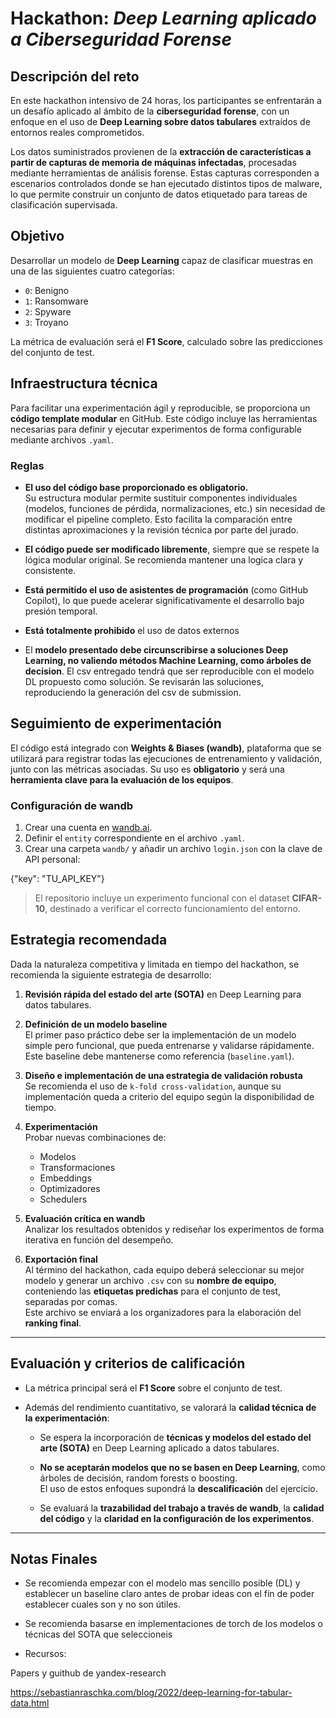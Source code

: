 # Hackathon: *Deep Learning aplicado a Ciberseguridad Forense*

## Descripción del reto

En este hackathon intensivo de 24 horas, los participantes se enfrentarán a un desafío aplicado al ámbito de la **ciberseguridad forense**, con un enfoque en el uso de **Deep Learning sobre datos tabulares** extraídos de entornos reales comprometidos.

Los datos suministrados provienen de la **extracción de características a partir de capturas de memoria de máquinas infectadas**, procesadas mediante herramientas de análisis forense. Estas capturas corresponden a escenarios controlados donde se han ejecutado distintos tipos de malware, lo que permite construir un conjunto de datos etiquetado para tareas de clasificación supervisada.

## Objetivo

Desarrollar un modelo de **Deep Learning** capaz de clasificar muestras en una de las siguientes cuatro categorías:

- `0`: Benigno  
- `1`: Ransomware  
- `2`: Spyware  
- `3`: Troyano  

La métrica de evaluación será el **F1 Score**, calculado sobre las predicciones del conjunto de test.

## Infraestructura técnica

Para facilitar una experimentación ágil y reproducible, se proporciona un **código template modular** en GitHub. Este código incluye las herramientas necesarias para definir y ejecutar experimentos de forma configurable mediante archivos `.yaml`.

### Reglas

- **El uso del código base proporcionado es obligatorio.**  
  Su estructura modular permite sustituir componentes individuales (modelos, funciones de pérdida, normalizaciones, etc.) sin necesidad de modificar el pipeline completo. Esto facilita la comparación entre distintas aproximaciones y la revisión técnica por parte del jurado.
  
- **El código puede ser modificado libremente**, siempre que se respete la lógica modular original. Se recomienda mantener una logica clara y consistente.

- **Está permitido el uso de asistentes de programación** (como GitHub Copilot), lo que puede acelerar significativamente el desarrollo bajo presión temporal.

- **Está totalmente prohibido** el uso de datos externos

- El **modelo presentado debe circunscribirse a soluciones Deep Learning, no valiendo métodos Machine Learning, como árboles de decision**. El csv entregado tendrá que ser reproducible con el modelo DL propuesto como solución. Se revisarán las soluciones, reproduciendo la generación del csv de submission.

## Seguimiento de experimentación

El código está integrado con **Weights & Biases (wandb)**, plataforma que se utilizará para registrar todas las ejecuciones de entrenamiento y validación, junto con las métricas asociadas. Su uso es **obligatorio** y será una **herramienta clave para la evaluación de los equipos**.

### Configuración de wandb

1. Crear una cuenta en [wandb.ai](https://wandb.ai).
2. Definir el `entity` correspondiente en el archivo `.yaml`.
3. Crear una carpeta `wandb/` y añadir un archivo `login.json` con la clave de API personal:


{"key": "TU_API_KEY"}

> El repositorio incluye un experimento funcional con el dataset **CIFAR-10**, destinado a verificar el correcto funcionamiento del entorno.

## Estrategia recomendada

Dada la naturaleza competitiva y limitada en tiempo del hackathon, se recomienda la siguiente estrategia de desarrollo:

1. **Revisión rápida del estado del arte (SOTA)** en Deep Learning para datos tabulares.

2. **Definición de un modelo baseline**  
   El primer paso práctico debe ser la implementación de un modelo simple pero funcional, que pueda entrenarse y validarse rápidamente. Este baseline debe mantenerse como referencia (`baseline.yaml`).

3. **Diseño e implementación de una estrategia de validación robusta**  
   Se recomienda el uso de `k-fold cross-validation`, aunque su implementación queda a criterio del equipo según la disponibilidad de tiempo.

4. **Experimentación**  
   Probar nuevas combinaciones de:
   - Modelos
   - Transformaciones
   - Embeddings
   - Optimizadores
   - Schedulers

5. **Evaluación crítica en wandb**  
   Analizar los resultados obtenidos y rediseñar los experimentos de forma iterativa en función del desempeño.

6. **Exportación final**  
   Al término del hackathon, cada equipo deberá seleccionar su mejor modelo y generar un archivo `.csv` con su **nombre de equipo**, conteniendo las **etiquetas predichas** para el conjunto de test, separadas por comas.  
   Este archivo se enviará a los organizadores para la elaboración del **ranking final**.

---

## Evaluación y criterios de calificación

- La métrica principal será el **F1 Score** sobre el conjunto de test.

- Además del rendimiento cuantitativo, se valorará la **calidad técnica de la experimentación**:

  - Se espera la incorporación de **técnicas y modelos del estado del arte (SOTA)** en Deep Learning aplicado a datos tabulares.

  - **No se aceptarán modelos que no se basen en Deep Learning**, como árboles de decisión, random forests o boosting.  
    El uso de estos enfoques supondrá la **descalificación** del ejercicio.

  - Se evaluará la **trazabilidad del trabajo a través de wandb**, la **calidad del código** y la **claridad en la configuración de los experimentos**.

    

----------

## **Notas Finales**

- Se recomienda empezar con el modelo mas sencillo posible (DL) y establecer un baseline claro antes de probar ideas con el fin de poder establecer cuales son y no son útiles.

- Se recomienda basarse en implementaciones de torch de los modelos o técnicas del SOTA que seleccioneis

- Recursos:

Papers y guithub de yandex-research

https://sebastianraschka.com/blog/2022/deep-learning-for-tabular-data.html

